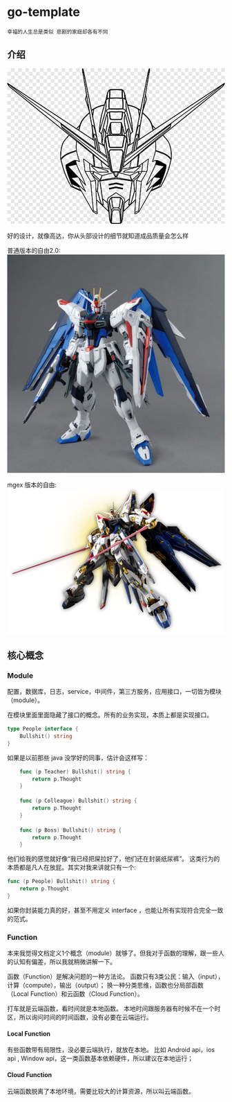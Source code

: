 # go-template

	幸福的人生总是类似 悲剧的家庭却各有不同

## 介绍

![img](docs/png-clipart-gundam-head-illustration-zgmf-x10a-freedom-gundam-drawing-zgmf-x20a-strike-freedom-line-art-seeds-miscellaneous-symmetry.png)

好的设计，就像高达，你从头部设计的细节就知道成品质量会怎么样

普通版本的自由2.0:
![img](docs/967ab04f4a947db97b22c2cd6ffb24b7.jpg)

mgex 版本的自由:
![img](docs/sec04obj02.png)

## 核心概念

### Module

配置，数据库，日志，service，中间件，第三方服务，应用接口，一切皆为模块（module）。

在模块里面里面隐藏了接口的概念。所有的业务实现，本质上都是实现接口。

```go
type People interface {
	Bullshit() string
}
```

如果是以前那些 java 没学好的同事，估计会这样写：

```go
    func (p Teacher) Bullshit() string {
    	return p.Thought
    }

    func (p Colleague) Bullshit() string {
    	return p.Thought
    }

    func (p Boss) Bullshit() string {
    	return p.Thought
    }
```

他们给我的感觉就好像“我已经把屎拉好了，他们还在封装纸尿裤”。
这类行为的本质都是凡人在放屁。其实对我来讲就只有一个:

```go
func (p People) Bullshit() string {
	return p.Thought
}
```

如果你封装能力真的好，甚至不用定义 interface ，也能让所有实现符合完全一致的范式。

### Function

本来我觉得文档定义1个概念（module）就够了。但我对于函数的理解，跟一些人的认知有偏差，所以我就稍微讲解一下。

函数（Function）是解决问题的一种方法论。
函数只有3类公民：输入（input），计算（compute），输出（output）；
换一种分类思维，函数也分局部函数（Local Function）和云函数（Cloud Function）。

打车就是云端函数，看时间就是本地函数。
本地时间跟服务器有时候不在一个时区，所以询问时间的时间函数，没有必要在云端运行。

#### Local Function

有些函数带有局限性，没必要云端执行，就放在本地。
比如 Android api，ios api , Window api，这一类函数基本依赖硬件，所以建议在本地运行；

#### Cloud Function

云端函数脱离了本地环境，需要比较大的计算资源，所以叫云端函数。
